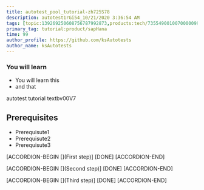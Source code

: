 ```yaml
---
title: autotest_pool_tutorial-zh725S78
description: autotest1rGi54_10/21/2020 3:36:54 AM
tags: [topic:139269250608756787992873,products:tech/73554900100700000996,tutorial:experience/advanced]
primary_tag: tutorial:product/sapHana
time: 99
author_profile: https://github.com/ksAutotests
author_name: ksAutotests
---
```

### You will learn
- You will learn this
- and that

autotest tutorial textbv00V7

## Prerequisites
- Prerequisute1
- Prerequisute2
- Prerequisute3

[ACCORDION-BEGIN [](First step)]
[DONE]
[ACCORDION-END]

[ACCORDION-BEGIN [](Second step)]
[DONE]
[ACCORDION-END]

[ACCORDION-BEGIN [](Third step)]
[DONE]
[ACCORDION-END]

